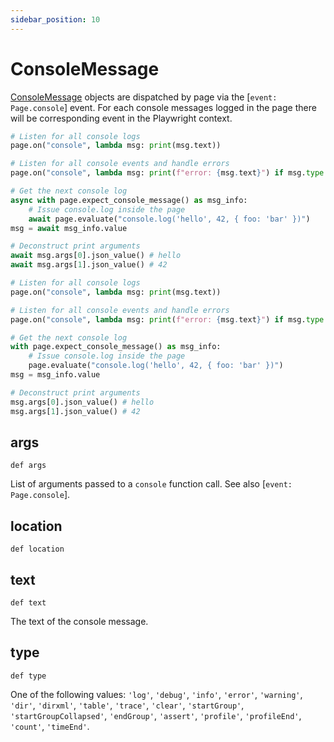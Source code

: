 ```yaml
---
sidebar_position: 10
---
```


# ConsoleMessage

[ConsoleMessage](./console_message) objects are dispatched by page via the [`event: Page.console`] event. For each console messages
logged in the page there will be corresponding event in the Playwright context.

```py title=example_b90d8e782c1c573e6f11d8ece3fe3ad06c7ebd6eda60859a4f0544ad5131652d.py
# Listen for all console logs
page.on("console", lambda msg: print(msg.text))

# Listen for all console events and handle errors
page.on("console", lambda msg: print(f"error: {msg.text}") if msg.type == "error" else None)

# Get the next console log
async with page.expect_console_message() as msg_info:
    # Issue console.log inside the page
    await page.evaluate("console.log('hello', 42, { foo: 'bar' })")
msg = await msg_info.value

# Deconstruct print arguments
await msg.args[0].json_value() # hello
await msg.args[1].json_value() # 42

```

```py title=example_9d404329108c69b16e9e327a86f38e44c10d28762278b5d7a3e5339f3d12cf1f.py
# Listen for all console logs
page.on("console", lambda msg: print(msg.text))

# Listen for all console events and handle errors
page.on("console", lambda msg: print(f"error: {msg.text}") if msg.type == "error" else None)

# Get the next console log
with page.expect_console_message() as msg_info:
    # Issue console.log inside the page
    page.evaluate("console.log('hello', 42, { foo: 'bar' })")
msg = msg_info.value

# Deconstruct print arguments
msg.args[0].json_value() # hello
msg.args[1].json_value() # 42

```



## args

```
def args
```

List of arguments passed to a `console` function call. See also [`event: Page.console`].

## location

```
def location
```



## text

```
def text
```

The text of the console message.

## type

```
def type
```

One of the following values: `'log'`, `'debug'`, `'info'`, `'error'`, `'warning'`, `'dir'`, `'dirxml'`, `'table'`,
`'trace'`, `'clear'`, `'startGroup'`, `'startGroupCollapsed'`, `'endGroup'`, `'assert'`, `'profile'`,
`'profileEnd'`, `'count'`, `'timeEnd'`.
